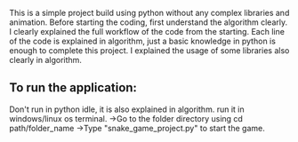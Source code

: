 This is a simple project build using python without any complex libraries and animation.
Before starting the coding, first understand the algorithm clearly. I clearly explained the full workflow of the code from the starting.
Each line of the code is explained in algorithm, just a basic knowledge in python is enough to complete this project.
I explained the usage of some libraries also clearly in algorithm.

To run the application:
-----------------------
Don't run in python idle, it is also explained in algorithm.
run it in windows/linux os terminal.
->Go to the folder directory using cd path/folder_name
->Type "snake_game_project.py" to start the game.
